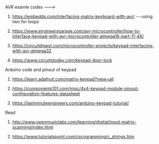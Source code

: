 AVR examle codes --->
1) https://embedds.com/interfacing-matrix-keyboard-with-avr/ ---using two for loops
2) https://www.engineersgarage.com/avr-microcontroller/how-to-interface-keypad-with-avr-microcontroller-atmega16-part-11-46/

3) https://circuitdigest.com/microcontroller-projects/keypad-interfacing-with-avr-atmega32

4) https://www.circuitstoday.com/keypad-door-lock

Arduino code and pinout of keypad 
1) https://learn.adafruit.com/matrix-keypad?view=all

2) https://components101.com/misc/4x4-keypad-module-pinout-configuration-features-datasheet

3) https://lastminuteengineers.com/arduino-keypad-tutorial/


Read

1) http://www.openmusiclabs.com/learning/digital/input-matrix-scanning/index.html

2) https://www.tutorialspoint.com/cprogramming/c_strings.htm
